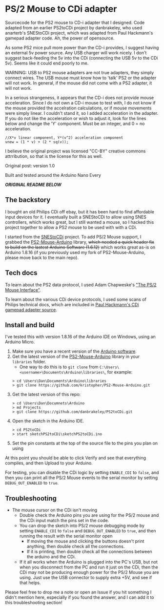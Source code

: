 # PS/2 Mouse to CDi adapter

Sourcecode for the PS2 mouse to CD-i adapter that I designed.  Code adapted from an earlier PS2toCDi project by danbrakeley, who used anarterb's SNEStoCDi project, which was adapted from Paul Hackmann's gamepad adapter code.  Ah, the power of opensource.

As some PS2 mice pull more power than the CD-i provides, I suggest having an external 5v power source.  Any USB charger will work nicely.  I don't suggest back-feeding the 5v into the CDi (connecting the USB 5v to the CDi 5v).  Seems like it could end poorly to me.

WARNING: USB to PS2 mouse adapters are not true adapters, they simply connect wires.  The USB mouse must know how to 'talk' PS2 or the adapter will not work.  In general, if the mouse did not come with a PS2 adapter, it will not work.

In a serious strangeness, it appears that the CD-i does not provide mouse acceleration.  Since I do not own a CD-i mouse to test with, I do not know if the mouse provided the accelration calculations, or if mouse movements were simply linear.  I couldn't stand it, so I added acceleration in the adapter.  If you do not like the acceleration or wish to adjust it, look for the lines below and change the 'Y' component.  Must be an integer, and 0 = no acceleration.

   ```text
   //X*v linear component, Y*(v^2) acceleration component
   vnew = (1 * v) + (2 * sq(v));
   ```

I believe the original project was licensed "CC-BY" creative commons attrribution, so that is the license for this as well.

Original post: version 1.0

Built and tested around the Arduino Nano Every


***ORIGINAL README BELOW***

## The backstory

I bought an old Philips CDi off ebay, but it has been hard to find affordable input devices for it. I eventually built a SNEStoCDi to allow using SNES controllers, which works great, but I still wanted a mouse, so I hacked this project together to allow a PS2 mouse to be used with with a CDi.

I started from the [SNEStoCDi](https://github.com/anarterb/SNEStoCDi) project. To add PS/2 Mouse support, I grabbed the [PS2-Mouse-Arduino](https://github.com/kristopher/PS2-Mouse-Arduino) library, ~~which needed a quick header fix to build on the lastest Arduino Software (1.6.12)~~ which works great as-is on Arduino 1.8.16 (if you previously used my fork of PS2-Mouse-Arduino, please move back to the main repo).

## Tech docs

To learn about the PS2 data protocol, I used Adam Chapweske's ["The PS/2 Mouse Interface"](http://www.computer-engineering.org/ps2mouse/).

To learn about the various CDi device protocols, I used some scans of Philips technical docs, which are included in [Paul Hackmann's CDi gamepad adapter source](https://web.archive.org/web/20121220052742/http://www.alpinecom.net/phackmann/cdiadapter/CDiGamepadAdapter.zip).

## Install and build

I've tested this with version 1.8.16 of the Arduino IDE on Windows, using an Arduino Micro.

1. Make sure you have a recent version of the [Arduino software](https://www.arduino.cc/en/software).
2. Get the latest version of the [PS2-Mouse-Arduino](https://github.com/kristopher/PS2-Mouse-Arduino) library in your `libraries` folder.
   - One way to do this is to `git clone` from `C:\Users\<username>\Documents\Arduino\libraries\`, for example:
   ```text
   > cd \Users\Dan\Documents\Arduino\libraries
   > git clone https://github.com/kristopher/PS2-Mouse-Arduino.git
   ```
3. Get the latest version of this repo:
   ```text
   > cd \Users\Dan\Documnets\Arduino
   > md Projects
   > git clone https://github.com/danbrakeley/PS2toCDi.git
   ```
4. Open the sketch in the Arduino IDE.
   ```text
   > cd PS2toCDi
   > start sketchPS2toCDi\sketchPS2toCDi.ino
   ```
5. Set the pin constants at the top of the source file to the pins you plan on using

At this point you should be able to click Verify and see that everything compiles, and then Upload to your Arduino.

For testing, you can disable the CDi logic by setting `ENABLE_CDI` to `false`, and then you can print all the PS/2 Mouse events to the serial monitor by setting `DEBUG_OUT_ENABLED` to `true`.

## Troubleshooting

- The mouse cursor on the CDi isn't moving
  - Double check the Arduino pins you are using for the PS/2 mouse and the CDi input match the pins set in the code.
  - You can drop the sketch into PS/2 mouse debugging mode by setting `ENABLE_CDI` to `false` and `DEBUG_OUT_ENABLED` to `true`, and then running the result with the serial monitor open
    - If moving the mouse and clicking the buttons doesn't print anything, then double check all the connections.
    - If it is printing, then double check all the connections between the arduino and the CDi.
  - If it all works when the Arduino is plugged into the PC's USB, but not when you disconnect from the PC and run it just on the CDi, then the CDi may not be producing enough power for the PS/2 Mouse you are using. Just use the USB connector to supply extra +5V, and see if that helps.

Please feel free to drop me a note or open an Issue if you hit something I didn't mention here, especially if you found the answer, and I can add it to this troubleshooting section!
